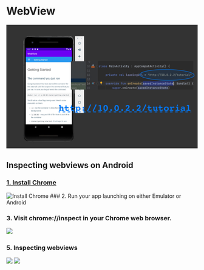 # WebView

<img src="https://github.com/YamamotoDesu/WebView/blob/master/localhost.jpg" width="auto">

## Inspecting webviews on Android

### [1. Install Chrome](https://www.google.com/intl/en_us/chrome/)
<img width="898" alt="Install Chrome" src="https://user-images.githubusercontent.com/47273077/151647421-91fce145-0c53-4288-ac64-a5fb50bd72e1.png">
### 2. Run your app launching on either Emulator or Android

### 3. Visit chrome://inspect in your Chrome web browser.
<img width="422" src="https://user-images.githubusercontent.com/47273077/151647556-926d8e03-c516-43a8-b6b2-4ab74a3246bd.png">

### 5. Inspecting webviews
<img width="923" src="https://user-images.githubusercontent.com/47273077/151647606-7f6a23f2-9a77-40f7-b9e5-f52c9afa1697.png">

<img width="633" src="https://user-images.githubusercontent.com/47273077/151647673-f3996bbc-d0a5-48d2-9e03-46684b8c904f.png">
